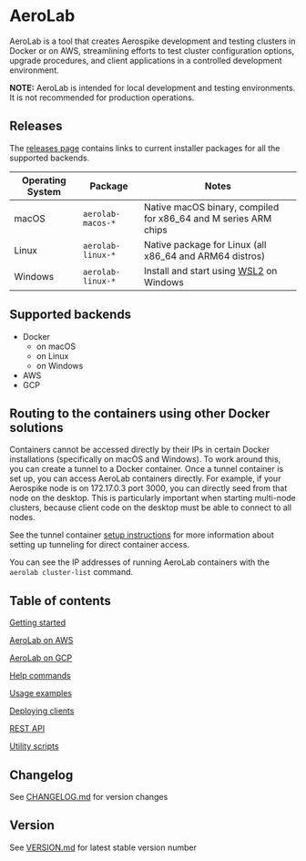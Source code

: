 
# AeroLab

AeroLab is a tool that creates Aerospike development and testing clusters in Docker or on AWS, streamlining efforts to test cluster configuration options, upgrade procedures, and client
applications in a controlled development environment.

**NOTE:** AeroLab is intended for local development and testing environments. It is not recommended for production operations. 

## Releases

The [releases page](https://github.com/aerospike/aerolab/releases) contains links to current installer
packages for all the supported backends.

Operating System | Package | Notes
--- | --- | ---
macOS | `aerolab-macos-*` | Native macOS binary, compiled for x86_64 and M series ARM chips
Linux | `aerolab-linux-*` | Native package for Linux (all x86_64 and ARM64 distros)
Windows | `aerolab-linux-*` | Install and start using [WSL2](https://learn.microsoft.com/en-us/windows/wsl/about) on Windows


## Supported backends

* Docker
  * on macOS
  * on Linux
  * on Windows
* AWS
* GCP

## Routing to the containers using other Docker solutions

Containers cannot be accessed directly by their IPs in certain Docker installations (specifically on macOS
and Windows). To work around this, you can create a tunnel to a Docker container. Once a tunnel container is set up,
you can access AeroLab containers directly. For example, if your Aerospike node is on 172.17.0.3 port 3000,
you can directly seed from that node on the desktop. This is particularly important when starting multi-node
clusters, because client code on the desktop must be able to connect to all nodes.

See the tunnel container [setup instructions](docs/tunnel-container-setup.md) for more information about
setting up tunneling for direct container access.

You can see the IP addresses of running AeroLab containers with the `aerolab cluster-list` command.

## Table of contents

[Getting started](docs/getting-started.md)

[AeroLab on AWS](docs/aws-setup.md)

[AeroLab on GCP](docs/gcp-setup.md)

[Help commands](docs/usage/help.md)

[Usage examples](docs/usage/index.md)

[Deploying clients](docs/deploy_clients/index.md)

[REST API](docs/rest-api.md)

[Utility scripts](docs/utility_scripts/index.md)

## Changelog

See [CHANGELOG.md](CHANGELOG.md) for version changes

## Version

See [VERSION.md](VERSION.md) for latest stable version number
